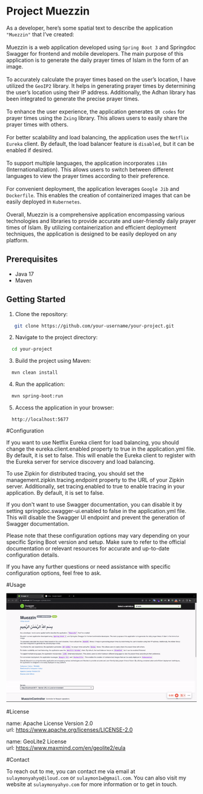 # Project Muezzin

As a developer, here’s some spatial text to describe the application `"Muezzin"` that I’ve created:<br><br>
Muezzin is a web application developed using `Spring Boot 3` and Springdoc Swagger for frontend and mobile developers. The main purpose of this application is to generate the daily prayer times of Islam in the form of an image.<br><br>
To accurately calculate the prayer times based on the user’s location, I have utilized the `GeoIP2` library. It helps in generating prayer times by determining the user’s location using their IP address. Additionally, the Adhan library has been integrated to generate the precise prayer times.<br><br>
To enhance the user experience, the application generates `QR codes` for prayer times using the `Zxing` library. This allows users to easily share the prayer times with others.<br><br>
For better scalability and load balancing, the application uses the `Netflix Eureka` client. By default, the load balancer feature is `disabled`, but it can be enabled if desired.<br><br>
To support multiple languages, the application incorporates `i18n` (Internationalization). This allows users to switch between different languages to view the prayer times according to their preference.<br><br>
For convenient deployment, the application leverages `Google Jib` and `Dockerfile`. This enables the creation of containerized images that can be easily deployed in `Kubernetes`.<br><br>
Overall, Muezzin is a comprehensive application encompassing various technologies and libraries to provide accurate and user-friendly daily prayer times of Islam. By utilizing containerization and efficient deployment techniques, the application is designed to be easily deployed on any platform.

## Prerequisites

- Java 17
- Maven

## Getting Started

1. Clone the repository:

```bash
   git clone https://github.com/your-username/your-project.git
```

2. Navigate to the project directory:

```bash
  cd your-project
```

3. Build the project using Maven:
```bash
  mvn clean install
```
4. Run the application:
```bash
  mvn spring-boot:run
```
5. Access the application in your browser:
```
  http://localhost:5677
```

#Configuration

If you want to use Netflix Eureka client for load balancing, you should change the eureka.client.enabled property to true in the application.yml file. By default, it is set to false. This will enable the Eureka client to register with the Eureka server for service discovery and load balancing.

To use Zipkin for distributed tracing, you should set the management.zipkin.tracing.endpoint property to the URL of your Zipkin server. Additionally, set tracing.enabled to true to enable tracing in your application. By default, it is set to false.

If you don't want to use Swagger documentation, you can disable it by setting springdoc.swagger-ui.enabled to false in the application.yml file. This will disable the Swagger UI endpoint and prevent the generation of Swagger documentation.

Please note that these configuration options may vary depending on your specific Spring Boot version and setup. Make sure to refer to the official documentation or relevant resources for accurate and up-to-date configuration details.

If you have any further questions or need assistance with specific configuration options, feel free to ask. 

#Usage

![generate muezzin image usage](USAGE.gif)

#License

name: Apache License Version 2.0 <br>
url: https://www.apache.org/licenses/LICENSE-2.0

name: GeoLite2 License <br>
url: https://www.maxmind.com/en/geolite2/eula

#Contact

To reach out to me, you can contact me via email at `sulaymonyahyo@iloud.com` or `sulaymon1w@gmail.com`.
You can also visit my website at `sulaymonyahyo.com` for more information or to get in touch.
